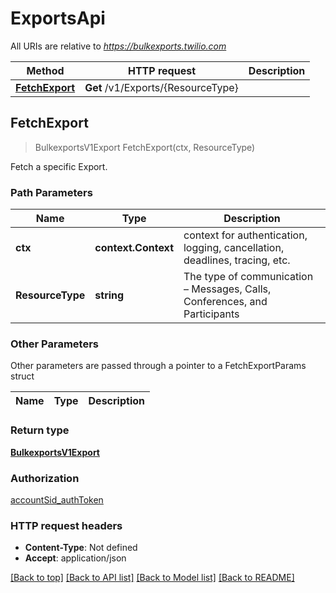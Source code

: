 # ExportsApi

All URIs are relative to *https://bulkexports.twilio.com*

Method | HTTP request | Description
------------- | ------------- | -------------
[**FetchExport**](ExportsApi.md#FetchExport) | **Get** /v1/Exports/{ResourceType} | 



## FetchExport

> BulkexportsV1Export FetchExport(ctx, ResourceType)



Fetch a specific Export.

### Path Parameters


Name | Type | Description
------------- | ------------- | -------------
**ctx** | **context.Context** | context for authentication, logging, cancellation, deadlines, tracing, etc.
**ResourceType** | **string** | The type of communication – Messages, Calls, Conferences, and Participants

### Other Parameters

Other parameters are passed through a pointer to a FetchExportParams struct


Name | Type | Description
------------- | ------------- | -------------

### Return type

[**BulkexportsV1Export**](BulkexportsV1Export.md)

### Authorization

[accountSid_authToken](../README.md#accountSid_authToken)

### HTTP request headers

- **Content-Type**: Not defined
- **Accept**: application/json

[[Back to top]](#) [[Back to API list]](../README.md#documentation-for-api-endpoints)
[[Back to Model list]](../README.md#documentation-for-models)
[[Back to README]](../README.md)

